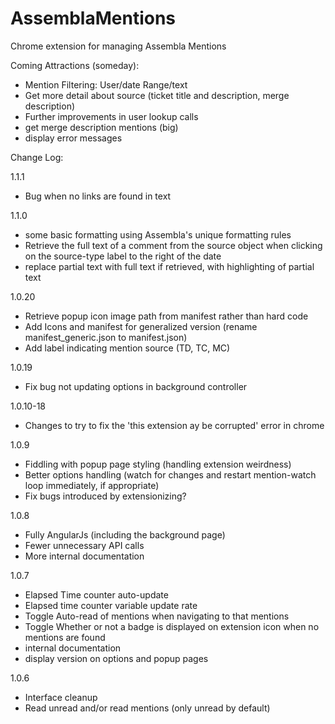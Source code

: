 # AssemblaMentions
Chrome extension for managing Assembla Mentions

Coming Attractions (someday):
 - Mention Filtering: User/date Range/text
 - Get more detail about source (ticket title and description, merge description)
 - Further improvements in user lookup calls
 - get merge description mentions (big)
 - display error messages

Change Log:

1.1.1
 - Bug when no links are found in text

1.1.0
 - some basic formatting using Assembla's unique formatting rules
 - Retrieve the full text of a comment from the source object when clicking on the source-type label to the right of the date
 - replace partial text with full text if retrieved, with highlighting of partial text

1.0.20
 - Retrieve popup icon image path from manifest rather than hard code
 - Add Icons and manifest for generalized version (rename manifest_generic.json to manifest.json)
 - Add label indicating mention source (TD, TC, MC)

1.0.19
 - Fix bug not updating options in background controller

1.0.10-18
 - Changes to try to fix the 'this extension ay be corrupted' error in chrome

1.0.9
 - Fiddling with popup page styling (handling extension weirdness)
 - Better options handling (watch for changes and restart mention-watch loop immediately, if appropriate)
 - Fix bugs introduced by extensionizing?

1.0.8
 - Fully AngularJs (including the background page)
 - Fewer unnecessary API calls
 - More internal documentation

1.0.7
 - Elapsed Time counter auto-update
 - Elapsed time counter variable update rate
 - Toggle Auto-read of mentions when navigating to that mentions
 - Toggle Whether or not a badge is displayed on extension icon when no mentions are found
 - internal documentation
 - display version on options and popup pages

1.0.6
 - Interface cleanup
 - Read unread and/or read mentions (only unread by default)

